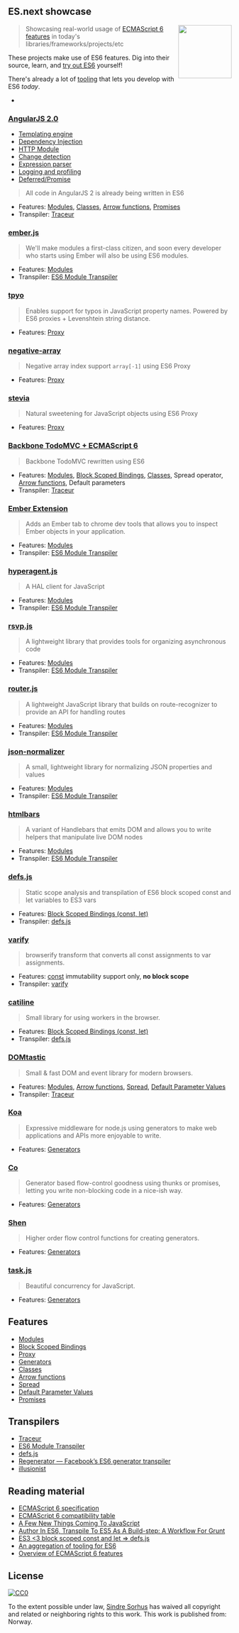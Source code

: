 ## ES.next showcase

<img src="http://i.imgur.com/yy1sACZ.png" width="120" align="right">

> Showcasing real-world usage of [ECMAScript 6 features](http://wiki.ecmascript.org/doku.php?id=harmony:specification_drafts) in today's libraries/frameworks/projects/etc


These projects make use of ES6 features. Dig into their source, learn, and [try out ES6](http://benvie.github.io/continuum/) yourself!

There's already a lot of [tooling](https://github.com/addyosmani/es6-tools) that lets you develop with ES6 *today*.

-


### [AngularJS 2.0](http://blog.angularjs.org/2014/03/angular-20.html)
* [Templating engine](https://github.com/angular/templating)
* [Dependency Injection](https://github.com/angular/di.js)
* [HTTP Module](https://github.com/angular/ngHttp)
* [Change detection](https://github.com/angular/watchtower.js)
* [Expression parser](https://github.com/angular/expressionist.js)
* [Logging and profiling](https://github.com/angular/diary.js)
* [Deferred/Promise](https://github.com/angular/deferred)



> All code in AngularJS 2 is already being written in ES6

- Features: [Modules][], [Classes][], [Arrow functions][], [Promises][]
- Transpiler: [Traceur][traceur]


### [ember.js](https://github.com/emberjs/ember.js/tree/master/packages)

> We'll make modules a first-class citizen, and soon every developer who starts using Ember will also be using ES6 modules.

- Features: [Modules][]
- Transpiler: [ES6 Module Transpiler][es6-module-transpiler]


### [tpyo](https://github.com/mathiasbynens/tpyo)

> Enables support for typos in JavaScript property names. Powered by ES6 proxies + Levenshtein string distance.

- Features: [Proxy][]


### [negative-array](https://github.com/sindresorhus/negative-array)

> Negative array index support `array[-1]` using ES6 Proxy

- Features: [Proxy][]


### [stevia](https://github.com/traviskaufman/stevia)

> Natural sweetening for JavaScript objects using ES6 Proxy

- Features: [Proxy][]


### [Backbone TodoMVC + ECMAScript 6](https://github.com/addyosmani/traceur-todomvc/)

> Backbone TodoMVC rewritten using ES6

- Features: [Modules][], [Block Scoped Bindings][block-scoped-bindings], [Classes][], Spread operator, [Arrow functions][], Default parameters
- Transpiler: [Traceur][traceur]


### [Ember Extension](https://github.com/tildeio/ember-extension)

> Adds an Ember tab to chrome dev tools that allows you to inspect Ember objects in your application.

- Features: [Modules][]
- Transpiler: [ES6 Module Transpiler][es6-module-transpiler]


### [hyperagent.js](https://github.com/weluse/hyperagent)

> A HAL client for JavaScript

- Features: [Modules][]
- Transpiler: [ES6 Module Transpiler][es6-module-transpiler]


### [rsvp.js](https://github.com/tildeio/rsvp.js)

> A lightweight library that provides tools for organizing asynchronous code

- Features: [Modules][]
- Transpiler: [ES6 Module Transpiler][es6-module-transpiler]


### [router.js](https://github.com/tildeio/router.js)

> A lightweight JavaScript library that builds on route-recognizer to provide an API for handling routes

- Features: [Modules][]
- Transpiler: [ES6 Module Transpiler][es6-module-transpiler]


### [json-normalizer](https://github.com/tildeio/json-normalizer)

> A small, lightweight library for normalizing JSON properties and values

- Features: [Modules][]
- Transpiler: [ES6 Module Transpiler][es6-module-transpiler]


### [htmlbars](https://github.com/tildeio/htmlbars)

> A variant of Handlebars that emits DOM and allows you to write helpers that manipulate live DOM nodes

- Features: [Modules][]
- Transpiler: [ES6 Module Transpiler][es6-module-transpiler]


### [defs.js][]

> Static scope analysis and transpilation of ES6 block scoped const and let variables to ES3 vars

- Features: [Block Scoped Bindings (const, let)][block-scoped-bindings]
- Transpiler: [defs.js][]


### [varify](https://github.com/thlorenz/varify)

> browserify transform that converts all const assignments to var assignments.

- Features: [const](http://wiki.ecmascript.org/doku.php?id=harmony:const) immutability support only, **no block scope**
- Transpiler: [varify](https://github.com/thlorenz/varify)


### [catiline](https://github.com/calvinmetcalf/catiline)

> Small library for using workers in the browser.

- Features: [Block Scoped Bindings (const, let)][block-scoped-bindings]
- Transpiler: [defs.js][]


### [DOMtastic](https://github.com/webpro/DOMtastic)

> Small & fast DOM and event library for modern browsers.

- Features: [Modules][], [Arrow functions][], [Spread][], [Default Parameter Values][default-parameter-values]
- Transpiler: [Traceur][traceur]


### [Koa](https://github.com/koajs/koa)

> Expressive middleware for node.js using generators to make web applications and APIs more enjoyable to write.

- Features: [Generators][]


### [Co](https://github.com/visionmedia/co)

> Generator based flow-control goodness using thunks or promises, letting you write non-blocking code in a nice-ish way.

- Features: [Generators][]


### [Shen](https://github.com/cultofmetatron/Shen)

> Higher order flow control functions for creating generators.

- Features: [Generators][]


### [task.js](https://github.com/mozilla/task.js)

> Beautiful concurrency for JavaScript.

- Features: [Generators][]


## Features

- [Modules][]
- [Block Scoped Bindings][block-scoped-bindings]
- [Proxy][]
- [Generators][]
- [Classes][]
- [Arrow functions][]
- [Spread][]
- [Default Parameter Values][default-parameter-values]
- [Promises][]


## Transpilers

- [Traceur][]
- [ES6 Module Transpiler][es6-module-transpiler]
- [defs.js][]
- [Regenerator — Facebook’s ES6 generator transpiler](http://facebook.github.io/regenerator/)
- [illusionist][]


## Reading material

- [ECMAScript 6 specification](http://wiki.ecmascript.org/doku.php?id=harmony:specification_drafts)
- [ECMAScript 6 compatibility table](http://kangax.github.io/es5-compat-table/es6/)
- [A Few New Things Coming To JavaScript](http://addyosmani.com/blog/a-few-new-things-coming-to-javascript/)
- [Author In ES6, Transpile To ES5 As A Build-step: A Workflow For Grunt](http://addyosmani.com/blog/author-in-es6-transpile-to-es5-as-a-build-step-a-workflow-for-grunt/)
- [ES3 \<3 block scoped const and let => defs.js](http://blog.lassus.se/2013/05/defsjs.html)
- [An aggregation of tooling for ES6](https://github.com/addyosmani/es6-tools)
- [Overview of ECMAScript 6 features](https://github.com/lukehoban/es6features)


[modules]: http://wiki.ecmascript.org/doku.php?id=harmony:modules
[block-scoped-bindings]: http://wiki.ecmascript.org/doku.php?id=harmony:block_scoped_bindings
[proxy]: http://soft.vub.ac.be/~tvcutsem/proxies/
[generators]: http://wiki.ecmascript.org/doku.php?id=harmony:Generators
[classes]: http://wiki.ecmascript.org/doku.php?id=strawman:maximally_minimal_classes
[arrow functions]: http://wiki.ecmascript.org/doku.php?id=harmony:arrow_function_syntax
[spread]: http://wiki.ecmascript.org/doku.php?id=harmony:spread
[default-parameter-values]: http://wiki.ecmascript.org/doku.php?id=harmony:parameter_default_values
[promises]: http://wiki.ecmascript.org/doku.php?id=strawman:promises

[traceur]: https://github.com/google/traceur-compiler
[es6-module-transpiler]: https://github.com/square/es6-module-transpiler
[defs.js]: https://github.com/olov/defs
[illusionist]: https://github.com/mirego/illusionist


## License

[![CC0](http://i.creativecommons.org/p/zero/1.0/88x31.png)](http://creativecommons.org/publicdomain/zero/1.0/)

To the extent possible under law, [Sindre Sorhus](http://sindresorhus.com) has waived all copyright and related or neighboring rights to this work. This work is published from: Norway.
